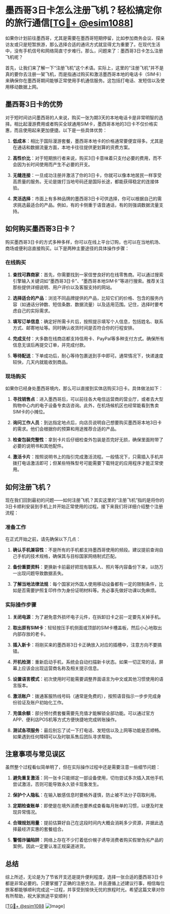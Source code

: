 # 墨西哥3日卡怎么注册飞机？轻松搞定你的旅行通信[[TG💪+ @esim1088](https://t.me/s/esim1088)]

如果你计划前往墨西哥，尤其是需要在墨西哥短期停留，比如参加商务会议、探亲访友或只是短暂旅游，那么选择合适的通讯方式就显得尤为重要了。在现代生活中，没有手机信号和网络简直寸步难行。那么，问题来了：墨西哥3日卡怎么注册飞机呢？

首先，让我们来了解一下“注册飞机”这个术语。实际上，这里的“注册飞机”并不是真的要你去注册一架飞机，而是指通过购买和激活墨西哥本地的电话卡（SIM卡）来确保你在墨西哥期间能够正常使用手机通信服务。这包括打电话、发短信以及使用移动数据上网。

## 墨西哥3日卡的优势

对于短时间访问墨西哥的人来说，购买一张为期3天的本地电话卡是非常明智的选择。相比起漫游费用或者购买全球通用SIM卡，墨西哥本地的3日卡不仅价格实惠，而且使用起来更加便捷。以下是一些具体优势：

1. **低成本**：相比于国际漫游套餐，墨西哥本地卡的价格通常要便宜得多。尤其是在通话和数据流量方面，本地卡往往提供更划算的资费方案。
   
2. **高性价比**：对于短期旅行者来说，购买3日卡意味着只支付必要的费用，而不会因为长时间使用而产生不必要的开支。

3. **无缝连接**：一旦成功注册并激活了你的3日卡，你就可以像本地居民一样享受高质量的服务。无论是拨打当地号码还是国际长途，都能获得稳定的连接体验。

4. **灵活选择**：市面上有多种品牌的墨西哥3日卡可供选择，你可以根据自己的需求挑选最适合的产品。例如，有的卡侧重于语音通话，有的则强调数据流量支持。

## 如何购买墨西哥3日卡？

购买墨西哥3日卡的方式多种多样，你可以在线上平台订购，也可以在当地机场、商场或便利店直接购买。以下是两种主要途径的具体操作步骤：

### 在线购买

1. **查找可靠商家**：首先，你需要找到一家信誉良好的在线零售商。可以通过搜索引擎输入关键词如“墨西哥3日卡”、“墨西哥本地SIM卡”等进行搜索。推荐关注那些提供详细说明、用户评价以及客服支持的网站。

2. **选择适合的产品**：浏览不同品牌提供的产品，比较它们的价格、包含的服务内容（如通话分钟数、短信条数、数据流量）以及适用范围。记住，选择时要考虑自己的实际需求。

3. **填写订单信息**：确定好所需卡片后，按照提示填写个人信息，包括姓名、联系方式、邮寄地址等。同时确认收货时间是否符合你的行程安排。

4. **完成支付**：大多数在线商店都支持信用卡、PayPal等多种支付方式。确保所有信息无误后再提交订单，并完成付款。

5. **等待配送**：下单成功后，耐心等待包裹送到手中即可。通常情况下，快递速度较快，几天内就能收到商品。

### 现场购买

如果你已经身处墨西哥境内，那么可以直接到实体店购买3日卡。具体做法如下：

1. **寻找销售点**：进入墨西哥后，可以前往各大电信运营商的营业厅，或者去大型购物中心内的电子设备专卖店咨询。此外，在机场候机区也经常能看到售卖SIM卡的小摊位。

2. **询问工作人员**：到达指定地点后，向店员说明自己想要购买墨西哥本地3日卡的需求。他们会根据你的预算和用途推荐合适的产品。

3. **检查包装完整性**：拿到卡片后仔细检查外包装是否完好无损，确保里面附带了必要的说明书和其他配件。

4. **激活卡片**：按照说明书上的指引完成激活流程。一般情况下，只需插入手机并拨打电话激活即可；但某些特殊型号可能需要下载特定的应用程序才能正常使用。

## 如何注册飞机？

现在我们回到最初的问题——如何注册飞机？其实这里的“注册飞机”指的是将你的3日卡顺利安装到手机上并开始正常使用的过程。接下来我们将详细介绍整个注册流程：

### 准备工作

在正式开始之前，请先确保以下几点：

1. **确认手机兼容性**：不是所有的手机都支持墨西哥使用的频段。建议提前查询自己手机的技术规格，确保其与目标国家网络制式匹配。

2. **备份重要资料**：更换新卡前最好把现有联系人、照片等内容备份下来，以防万一出现问题导致数据丢失。

3. **了解当地法律法规**：每个国家对外国人使用移动设备都有一定的限制条件，比如是否需要护照复印件作为身份证明材料等。务必事先做好功课以免麻烦。

### 实际操作步骤

1. **关闭电源**：为了避免意外损坏电子元件，在拆卸旧卡之前一定要先关掉手机。

2. **取出原有SIM卡**：轻轻按压手机侧面或顶部的SIM卡槽盖板，然后小心地取出内部存放的老卡。

3. **插入新卡**：将刚买来的墨西哥3日卡正确放入对应的插槽中，注意方向不要搞错。

4. **开机检测**：重新启动手机，系统会自动扫描新卡状态。如果一切正常的话，屏幕上应该会出现运营商名称及相关提示信息。

5. **设置语言模式**：初次使用时可能需要调整界面语言为中文或其他习惯使用的语言版本。

6. **激活账户**：拨通客服热线号码（通常是免费的），按照语音指示一步步完成身份验证及账户初始化工作。

7. **充值余额**：部分预付费套餐需要先充值才能解锁全部功能。可以通过官方APP、便利店POS机等方式方便快捷地完成转账操作。

8. **测试各项服务**：最后别忘了试一下打电话、发短信以及上网等功能是否顺畅。如果遇到任何障碍可以及时联系售后团队寻求帮助。

## 注意事项与常见误区

虽然整个过程看似简单明了，但在实际操作过程中还是需要注意一些细节问题：

1. **避免重复激活**：同一张卡只能绑定一部设备使用，切勿尝试多次插入其他手机尝试激活，否则可能导致永久锁卡现象发生。

2. **保护个人隐私**：在输入敏感信息时要格外谨慎，防止被不法分子窃取利用。

3. **定期检查账单**：即使是在境外消费也要养成查看每月账单的习惯，以便及时发现异常情况。

4. **合理规划用量**：提前估算好自己在这段时间内大概会消耗多少资源，并据此选择最经济实惠的套餐组合。

5. **警惕诈骗陷阱**：网络上存在不少打着低价幌子诱导消费者购买假冒伪劣产品的案例，因此一定要认准正规渠道进货。

## 总结

综上所述，无论是为了节省开支还是提升便利程度，选择一张合适的墨西哥3日卡都是非常必要的。只要掌握了正确的注册方法，并且遵循上述建议行事，相信每位旅客都能够顺利完成这一过程，并享受到愉快无忧的旅程时光。希望这篇文章对你有所帮助，祝大家旅途平安顺利！

[[TG💪+ @esim1088](https://t.me/s/esim1088) ![Image](https://i.postimg.cc/4NQfJmqS/Snipaste-2025-05-13-00-14-12.png)]